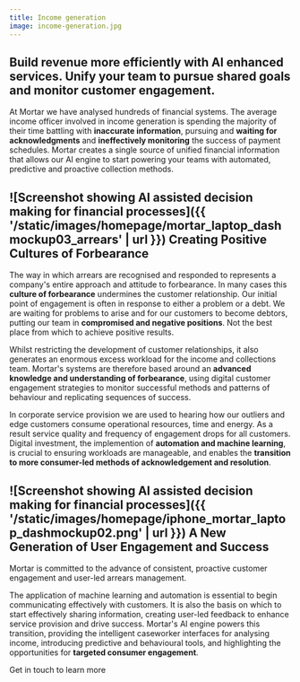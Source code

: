```yaml
---
title: Income generation
image: income-generation.jpg
---
```


Build revenue more efficiently with AI enhanced services. Unify your team to pursue shared goals and monitor customer engagement.
---------------------------------------------------------------------------------------------------------------------------------

At Mortar we have analysed hundreds of financial systems. The average income officer involved in income generation is spending the majority of their time battling with **inaccurate information**, pursuing and **waiting for acknowledgments** and **ineffectively monitoring** the success of payment schedules. Mortar creates a single source of unified financial information that allows our AI engine to start powering your teams with automated, predictive and proactive collection methods.

![Screenshot showing AI assisted decision making for financial processes]({{ '/static/images/homepage/mortar_laptop_dashmockup03_arrears' | url }})
Creating Positive Cultures of Forbearance
-----------------------------------------------------------------------------------------------------------------------------

The way in which arrears are recognised and responded to represents a company's entire approach and attitude to forbearance. In many cases this **culture of forbearance** undermines the customer relationship. Our initial point of engagement is often in response to either a problem or a debt. We are waiting for problems to arise and for our customers to become debtors, putting our team in **compromised and negative positions**. Not the best place from which to achieve positive results.  

Whilst restricting the development of customer relationships, it also generates an enormous excess workload for the income and collections team. Mortar's systems are therefore based around an **advanced knowledge and understanding of forbearance**, using digital customer engagement strategies to monitor successful methods and patterns of behaviour and replicating sequences of success. 

In corporate service provision we are used to hearing how our outliers and edge customers consume operational resources, time and energy. As a result service quality and frequency of engagement drops for all customers. Digital investment, the implemention of **automation and machine learning**, is crucial to ensuring workloads are manageable, and enables the **transition to more consumer-led methods of acknowledgement and resolution**. 

![Screenshot showing AI assisted decision making for financial processes]({{ '/static/images/homepage/iphone_mortar_laptop_dashmockup02.png' | url }})
A New Generation of User Engagement and Success
-----------------------------------------------------------------------------------------------------------------------------

Mortar is committed to the advance of consistent, proactive customer engagement and user-led arrears management.  

The application of machine learning and automation is essential to begin communicating effectively with customers. It is also the basis on which to start effectively sharing information, creating user-led feedback to enhance service provision and drive success. Mortar's AI engine powers this transition, providing the intelligent caseworker interfaces for analysing income, introducing predictive and behavioural tools, and highlighting the opportunities for **targeted consumer engagement**.

Get in touch to learn more
